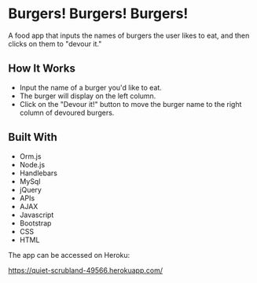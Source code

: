 # Burgers! Burgers! Burgers!

A food app that inputs the names of burgers the user likes to eat, and then clicks on them to "devour it."

## How It Works

* Input the name of a burger you'd like to eat.
* The burger will display on the left column.
* Click on the "Devour it!" button to move the burger name to the right column of devoured burgers.

## Built With

* Orm.js
* Node.js
* Handlebars
* MySql
* jQuery
* APIs
* AJAX
* Javascript
* Bootstrap
* CSS
* HTML

The app can be accessed on Heroku:

https://quiet-scrubland-49566.herokuapp.com/
